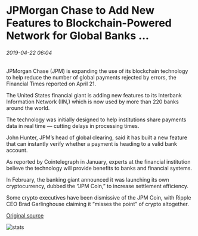 # JPMorgan Chase to Add New Features to Blockchain-Powered Network for Global Banks ...

###### 2019-04-22 06:04

JPMorgan Chase (JPM) is expanding the use of its blockchain technology to help reduce the number of global payments rejected by errors, the Financial Times reported on April 21.

The United States financial giant is adding new features to its Interbank Information Network (IIN,) which is now used by more than 220 banks around the world.

The technology was initially designed to help institutions share payments data in real time — cutting delays in processing times.

John Hunter, JPM’s head of global clearing, said it has built a new feature that can instantly verify whether a payment is heading to a valid bank account.

As reported by Cointelegraph in January, experts at the financial institution believe the technology will provide benefits to banks and financial systems.

In February, the banking giant announced it was launching its own cryptocurrency, dubbed the “JPM Coin,” to increase settlement efficiency.

Some crypto executives have been dismissive of the JPM Coin, with Ripple CEO Brad Garlinghouse claiming it “misses the point” of crypto altogether.

[Original source](https://cointelegraph.com/news/jpmorgan-chase-to-add-new-features-to-blockchain-powered-network-for-global-banks)

![stats](https://c.statcounter.com/11760860/0/a89fa40b/1/ "stats")